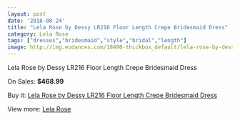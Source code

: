 ```yaml
---
layout: post
date: '2018-08-24'
title: "Lela Rose by Dessy LR216 Floor Length Crepe Bridesmaid Dress"
category: Lela Rose
tags: ["dresses","bridesmaid","style","bridal","length"]
image: http://img.eudances.com/18490-thickbox_default/lela-rose-by-dessy-lr216-floor-length-crepe-bridesmaid-dress.jpg
---
```

Lela Rose by Dessy LR216 Floor Length Crepe Bridesmaid Dress

On Sales: **$468.99**
<a href="https://www.eudances.com/en/lela-rose/5461-lela-rose-by-dessy-lr216-floor-length-crepe-bridesmaid-dress.html"><amp-img layout="responsive" width="600" height="600" src="//img.eudances.com/18490-thickbox_default/lela-rose-by-dessy-lr216-floor-length-crepe-bridesmaid-dress.jpg" alt="Lela Rose by Dessy LR216 Floor Length Crepe Bridesmaid Dress 0" /></a>

Buy it: [Lela Rose by Dessy LR216 Floor Length Crepe Bridesmaid Dress](https://www.eudances.com/en/lela-rose/5461-lela-rose-by-dessy-lr216-floor-length-crepe-bridesmaid-dress.html "Lela Rose by Dessy LR216 Floor Length Crepe Bridesmaid Dress")

View more: [Lela Rose](https://www.eudances.com/en/96-lela-rose "Lela Rose")